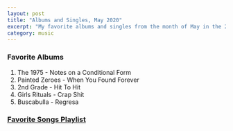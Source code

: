 ```yaml
---
layout: post
title: "Albums and Singles, May 2020"
excerpt: "My favorite albums and singles from the month of May in the 2020th year. "
category: music
---
```


### Favorite Albums

1. The 1975 - Notes on a Conditional Form
1. Painted Zeroes - When You Found Forever
1. 2nd Grade - Hit To Hit
1. Girls Rituals - Crap Shit
1. Buscabulla - Regresa

### <a href="https://open.spotify.com/playlist/45PlEyoQ4FfPGdhHZBccs2" target="_blank" rel="noopener">Favorite Songs Playlist</a>

